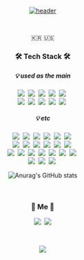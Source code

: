 <div align="center" style="text-align:center">

[![header](https://capsule-render.vercel.app/api?type=soft&color=auto&height=150&section=header&text=ParkYoonho&fontSize=70&animation=twinkling)](https://github.com/ParkYunHo/)

</div><br />

<p align="center"> 🇰🇷 🇺🇸 </p>

<h3 align="center">🛠 Tech Stack 🛠</h3>
<h5 align="center">💡 used as the main</h5>
<p align="center">
  <img src="https://img.shields.io/badge/Java-007396?style=flat-square&logo=Java&logoColor=white"/></a>&nbsp
  <img src="https://img.shields.io/badge/Kotlin-7F52FF?style=flat-square&logo=Kotlin&logoColor=white"/></a>&nbsp
  <img src="https://img.shields.io/badge/Javascript-ffb13b?style=flat-square&logo=javascript&logoColor=white"/></a>&nbsp
  <img src="https://img.shields.io/badge/SpringBoot-6DB33F?style=flat-square&logo=SpringBoot&logoColor=white"/></a>&nbsp
  <img src="https://img.shields.io/badge/Oracle-E6B91E?style=flat-square&logo=MySql&logoColor=white"/></a>&nbsp
  <br>
  <img src="https://img.shields.io/badge/Kubernetes-326CE5?style=flat-square&logo=Kubernetes&logoColor=white"/></a>&nbsp
  <img src="https://img.shields.io/badge/Jenkins-D24939?style=flat-square&logo=Jenkins&logoColor=white"/></a>&nbsp
  <img src="https://img.shields.io/badge/Gradle-02303A?style=flat-square&logo=Gradle&logoColor=white"/></a>&nbsp
  <img src="https://img.shields.io/badge/elasticsearch-005571?style=flat-square&logo=elasticsearch&logoColor=white"/></a>&nbsp
  <img src="https://img.shields.io/badge/Kibana-005571?style=flat-square&logo=Kibana&logoColor=white"/></a>&nbsp
</p>
<h5 align="center">💡 etc</h5>
<p align="center">
  <img src="https://img.shields.io/badge/CSharp-239120?style=flat-square&logo=CSharp&logoColor=white"/></a>&nbsp
  <img src="https://img.shields.io/badge/HTML5-E34F26?style=flat-square&logo=HTML5&logoColor=white"/></a>&nbsp
  <img src="https://img.shields.io/badge/Thymeleaf-005F0F?style=flat-square&logo=Thymeleaf&logoColor=white"/></a>&nbsp
  <img src="https://img.shields.io/badge/SpringSecurity-6DB33F?style=flat-square&logo=SpringSecurity&logoColor=white"/></a>&nbsp
  <img src="https://img.shields.io/badge/MySQL-4479A1?style=flat-square&logo=MySQL&logoColor=white"/></a>&nbsp
  <img src="https://img.shields.io/badge/MariaDB-003545?style=flat-square&logo=MariaDB&logoColor=white"/></a>&nbsp
  <br>
  <img src="https://img.shields.io/badge/Redis-DC382D?style=flat-square&logo=Redis&logoColor=white"/></a>&nbsp
  <img src="https://img.shields.io/badge/MongoDB-47A248?style=flat-square&logo=MongoDB&logoColor=white"/></a>&nbsp
  <img src="https://img.shields.io/badge/Docker-2496ED?style=flat-square&logo=Docker&logoColor=white"/></a>&nbsp
  <img src="https://img.shields.io/badge/ArgoCD-EF7B4D?style=flat-square&logo=Argo&logoColor=white"/></a>&nbsp
  <img src="https://img.shields.io/badge/GoCD-94399E?style=flat-square&logo=GoCD&logoColor=white"/></a>&nbsp
  <img src="https://img.shields.io/badge/Maven-C71A36?style=flat-square&logo=ApacheMaven&logoColor=white"/></a>&nbsp
  <br>
  <img src="https://img.shields.io/badge/Kafka-231F20?style=flat-square&logo=ApacheKafka&logoColor=white"/></a>&nbsp
  <img src="https://img.shields.io/badge/RabbitMQ-FF6600?style=flat-square&logo=RabbitMQ&logoColor=white"/></a>&nbsp
  <img src="https://img.shields.io/badge/Vault-000000?style=flat-square&logo=Vault&logoColor=white"/></a>&nbsp
  <img src="https://img.shields.io/badge/JPA-6DB33F?style=flat-square&logoColor=white"/></a>&nbsp
  <img src="https://img.shields.io/badge/Cucumber-23D96C?style=flat-square&logo=Cucumber&logoColor=white"/></a>&nbsp
  <img src="https://img.shields.io/badge/TDD-25A162?style=flat-square&logoColor=white"/></a>&nbsp
  <img src="https://img.shields.io/badge/BDD-25A162?style=flat-square&logoColor=white"/></a>&nbsp
  <br>
  <img src="https://img.shields.io/badge/Grafana-F46800?style=flat-square&logo=Grafana&logoColor=white"/></a>&nbsp
  <img src="https://img.shields.io/badge/Sentry-362D59?style=flat-square&logo=Sentry&logoColor=white"/></a>&nbsp
  <img src="https://img.shields.io/badge/Swagger-85EA2D?style=flat-square&logo=Swagger&logoColor=white"/></a>&nbsp
</p>

<div align="center" style="text-align:center">

  ![Anurag's GitHub stats](https://github-readme-stats.vercel.app/api?username=ParkYunHo&show_icons=true&theme=radical)
  
</div><br />

<h3 align="center"> 🧸 Me 🧸 </h3>
<p align="center">
  <a href="https://www.linkedin.com/in/park-yoonho-18615115b/"><img src="https://img.shields.io/badge/LinkedIn-blue?style=flat-square&logo=LinkedIn&logoColor=white&link=https://www.linkedin.com/in/park-yoonho-18615115b/"/></a>&nbsp
  <a href="mailto:johnpark0921@gmail.com"><img src="https://img.shields.io/badge/Gmail-d14836?style=flat-square&logo=Gmail&logoColor=white&link=johnpark0921@gmail.com"/></a>
</p><br />

<p align="center">
  <a href="https://hits.seeyoufarm.com"><img src="https://hits.seeyoufarm.com/api/count/incr/badge.svg?url=https://github.com/ParkYunHo&count_bg=%23ED6DA3&title_bg=%2386757E&icon=github.svg&icon_color=%23E1DEDE&title=hits&edge_flat=false"/></a>
</p>
